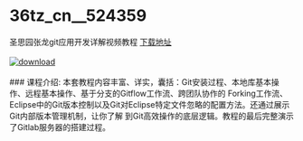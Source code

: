 # 36tz_cn__524359
圣思园张龙git应用开发详解视频教程
[下载地址](http://www.36tz.cn/article/524359 "下载地址")
<br/></br>[![download](http://36tz.cn/muke_img/2018_11_3-6-300x125.jpg "下载地址")](http://www.36tz.cn/article/524359 "下载地址")
<br/></br>### 课程介绍:
本套教程内容丰富、详实，囊括：Git安装过程、本地库基本操作、远程基本操作、基于分支的Gitflow工作流、跨团队协作的 Forking工作流、Eclipse中的Git版本控制以及Git对Eclipse特定文件忽略的配置方法。还通过展示Git内部版本管理机制，让你了解 到Git高效操作的底层逻辑。教程的最后完整演示了Gitlab服务器的搭建过程。


